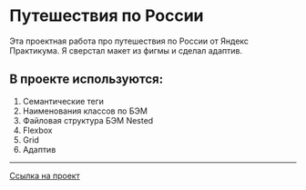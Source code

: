 # Путешествия по России

Эта проектная работа про путешествия по России от Яндекс Практикума. Я сверстал макет из фигмы и сделал адаптив.

## В проекте используются:

1. Семантические теги
2. Наименования классов по БЭМ
3. Файловая структура БЭМ Nested
4. Flexbox
5. Grid
6. Адаптив

---

[Ссылка на проект](https://dmitriyledovskih.github.io/russian-travel/)
